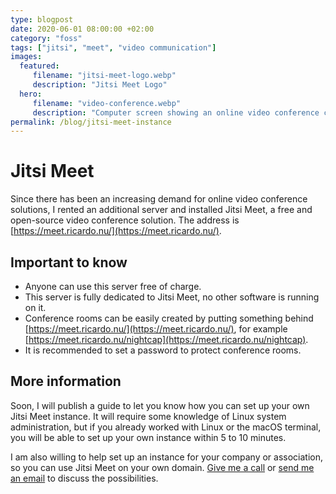```yaml
---
type: blogpost
date: 2020-06-01 08:00:00 +02:00
category: "foss"
tags: ["jitsi", "meet", "video communication"]
images:
  featured:
     filename: "jitsi-meet-logo.webp"
     description: "Jitsi Meet Logo"
  hero:
     filename: "video-conference.webp"
     description: "Computer screen showing an online video conference call"
permalink: /blog/jitsi-meet-instance
---
```


# Jitsi Meet

Since there has been an increasing demand for online video conference solutions, I rented an additional server and installed Jitsi Meet, a free and open-source video conference solution. The address is [https://meet.ricardo.nu/](https://meet.ricardo.nu/).

## Important to know

- Anyone can use this server free of charge.
- This server is fully dedicated to Jitsi Meet, no other software is running on it.
- Conference rooms can be easily created by putting something behind [https://meet.ricardo.nu/](https://meet.ricardo.nu/), for example [https://meet.ricardo.nu/nightcap](https://meet.ricardo.nu/nightcap).
- It is recommended to set a password to protect conference rooms.

## More information

Soon, I will publish a guide to let you know how you can set up your own Jitsi Meet instance. It will require some knowledge of Linux system administration, but if you already worked with Linux or the macOS terminal, you will be able to set up your own instance within 5 to 10 minutes.

I am also willing to help set up an instance for your company or association, so you can use Jitsi Meet on your own domain. [Give me a call][2] or [send me an email][3] to discuss the possibilities.


[1]: /guide/jitsi-meet	"Setting up Jitsi Meet on a DigitalOcean VPS"
[2]: tel:+31243010005	"Contact Ricardo by phone"
[3]: mailto:business.inquiries@ricardobalk.nl "Contact Ricardo by email"